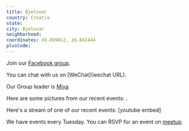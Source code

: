 ```yaml
---
title: Bjelovar
country: Croatia
state: 
city: Bjelovar
neighborhood: 
coordinates: 45.899012, 16.842444
plusCode:
---
```

Join our [Facebook group](https://www.facebook.com/groups/free.code.camp.bjelovar).

You can chat with us on [WeChat](wechat URL).

Our Group leader is [Miya](freecodecamp.org/miya)

Here are some pictures from our recent events:
![]().

Here's a stream of one of our recent events:
[youtube embed]

We have events every Tuesday. You can RSVP for an event on [meetup](meetupurl).
